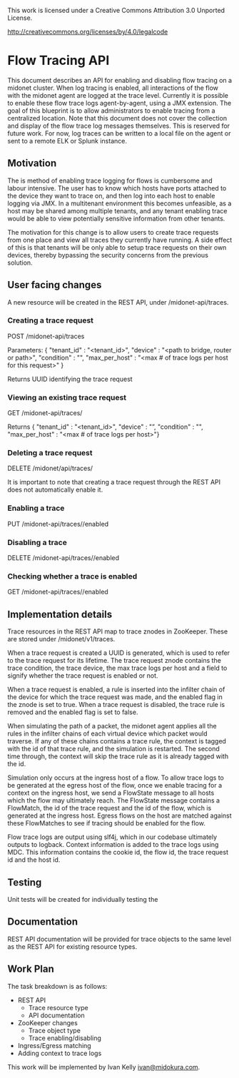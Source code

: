This work is licensed under a Creative Commons Attribution 3.0 Unported
License.

http://creativecommons.org/licenses/by/4.0/legalcode

# Flow Tracing API

This document describes an API for enabling and disabling flow tracing
on a midonet cluster. When log tracing is enabled, all interactions of
the flow with the midonet agent are logged at the trace level.
Currently it is possible to enable these flow trace logs
agent-by-agent, using a JMX extension. The goal of this blueprint is
to allow administrators to enable tracing from a centralized
location. Note that this document does not cover the collection and
display of the flow trace log messages themselves. This is reserved
for future work. For now, log traces can be written to a local file on
the agent or sent to a remote ELK or Splunk instance.

## Motivation

The is method of enabling trace logging for flows is cumbersome and
labour intensive. The user has to know which hosts have ports attached
to the device they want to trace on, and then log into each host to
enable logging via JMX. In a multitenant environment this becomes
unfeasible, as a host may be shared among multiple tenants, and any
tenant enabling trace would be able to view potentially sensitive
information from other tenants.

The motivation for this change is to allow users to create trace
requests from one place and view all traces they currently have
running. A side effect of this is that tenants will be only able to
setup trace requests on their own devices, thereby bypassing the
security concerns from the previous solution.

## User facing changes

A new resource will be created in the REST API, under
/midonet-api/traces.

### Creating a trace request

POST /midonet-api/traces

Parameters:
{ "tenant_id"     : "<tenant_id>",
   "device"       : "<path to bridge, router or path>",
   "condition"    : "<condition on which to trace for a given flow>",
   "max_per_host" : "<max # of trace logs per host for this request>" }

Returns UUID identifying the trace request

### Viewing an existing trace request

GET /midonet-api/traces/<uuid>

Returns
{ "tenant_id" : "<tenant_id>",
  "device"    : "<path to bridge>”,
  "condition" : "<condition>",
  "max_per_host" : "<max # of trace logs per host>"}

### Deleting a trace request

DELETE /midonet/api/traces/<uuid>

It is important to note that creating a trace request through the REST
API does not automatically enable it. 

### Enabling a trace

PUT /midonet-api/traces/<uuid>/enabled

### Disabling a trace

DELETE /midonet-api/traces/<uuid>/enabled

### Checking whether a trace is enabled

GET /midonet-api/traces/<uuid>/enabled

## Implementation details

Trace resources in the REST API map to trace znodes in
ZooKeeper. These are stored under /midonet/v1/traces.

When a trace request is created a UUID is generated, which is used to
refer to the trace request for its lifetime. The trace request znode
contains the trace condition, the trace device, the max trace logs per
host and a field to signify whether the trace request is enabled or
not.

When a trace request is enabled, a rule is inserted into the infilter
chain of the device for which the trace request was made, and the
enabled flag in the znode is set to true. When a trace request is
disabled, the trace rule is removed and the enabled flag is set to
false.

When simulating the path of a packet, the midonet agent applies all
the rules in the infilter chains of each virtual device which packet
would traverse. If any of these chains contains a trace rule, the
context is tagged with the id of that trace rule, and the simulation
is restarted. The second time through, the context will skip the trace
rule as it is already tagged with the id.

Simulation only occurs at the ingress host of a flow. To allow trace
logs to be generated at the egress host of the flow, once we enable
tracing for a context on the ingress host, we send a FlowState message
to all hosts which the flow may ultimately reach. The FlowState
message contains a FlowMatch, the id of the trace request and the id
of the flow, which is generated at the ingress host. Egress flows on
the host are matched against these FlowMatches to see if tracing
should be enabled for the flow.

Flow trace logs are output using slf4j, which in our codebase
ultimately outputs to logback. Context information is added to the
trace logs using MDC. This information contains the cookie id, the
flow id, the trace request id and the host id.

## Testing

Unit tests will be created for individually testing the


## Documentation

REST API documentation will be provided for trace objects to the same
level as the REST API for existing resource types.

## Work Plan

The task breakdown is as follows:

- REST API
  - Trace resource type
  - API documentation
- ZooKeeper changes
  - Trace object type
  - Trace enabling/disabling
- Ingress/Egress matching
- Adding context to trace logs

This work will be implemented by Ivan Kelly <ivan@midokura.com>.

	
